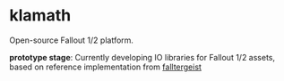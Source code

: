# klamath

Open-source Fallout 1/2 platform.

**prototype stage**: Currently developing IO libraries for Fallout 1/2 assets, based on reference implementation
                     from [falltergeist](https://github.com/falltergeist/falltergeist/)